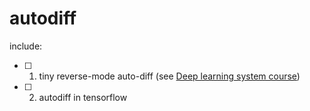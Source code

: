# autodiff
include:   
- [ ] 1. tiny reverse-mode auto-diff (see [Deep learning system course](https://github.com/dlsys-course/dlsys-course.github.io))  
- [ ] 2. autodiff in tensorflow  
